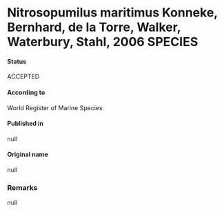 Nitrosopumilus maritimus Konneke, Bernhard, de la Torre, Walker, Waterbury, Stahl, 2006 SPECIES
=======

#### Status
ACCEPTED

#### According to
World Register of Marine Species

#### Published in
null

#### Original name
null

### Remarks
null